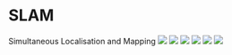 # SLAM
Simultaneous Localisation and Mapping
![](https://raw.githubusercontent.com/mohammedterry/SLAM/master/screenshots/a.jpg)
![](https://raw.githubusercontent.com/mohammedterry/SLAM/master/screenshots/b.jpg)
![](https://raw.githubusercontent.com/mohammedterry/SLAM/master/screenshots/c.jpg)
![](https://raw.githubusercontent.com/mohammedterry/SLAM/master/screenshots/1.jpg)
![](https://raw.githubusercontent.com/mohammedterry/SLAM/master/screenshots/2.jpg)
![](https://raw.githubusercontent.com/mohammedterry/SLAM/master/screenshots/3.jpg)
